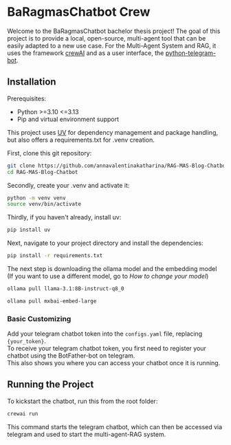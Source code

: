 # BaRagmasChatbot Crew

Welcome to the BaRagmasChatbot bachelor thesis project! The goal of this project is to provide a local, open-source, multi-agent tool that can be easily adapted to a new use case. 
For the Multi-Agent System and RAG, it uses the framework [crewAI](https://crewai.com) and as a user interface, the [python-telegram-bot](https://python-telegram-bot.org).

## Installation

Prerequisites:
- Python >=3.10 <=3.13
- Pip and virtual environment support

This project uses [UV](https://docs.astral.sh/uv/) for dependency management and package handling, but also offers a requirements.txt for .venv creation.

First, clone this git repository:

```bash
git clone https://github.com/annavalentinakatharina/RAG-MAS-Blog-Chatbot.git
cd RAG-MAS-Blog-Chatbot
```

Secondly, create your .venv and activate it:

```bash
python -m venv venv
source venv/bin/activate
```

Thirdly, if you haven't already, install uv:

```bash
pip install uv
```

Next, navigate to your project directory and install the dependencies:
```bash
pip install -r requirements.txt
```

The next step is downloading the ollama model and the embedding model (If you want to use a different model, go to *How to change your model*)
```bash
ollama pull llama-3.1:8B-instruct-q8_0
```
```bash
ollama pull mxbai-embed-large
```

### Basic Customizing

Add your telegram chatbot token into the `configs.yaml` file, replacing `{your_token}`.  
To receive your telegram chatbot token, you first need to register your chatbot using the BotFather-bot on telegram.  
This also shows you where you can access your chatbot once it is running.

## Running the Project

To kickstart the chatbot, run this from the root folder:

```bash
crewai run
```

This command starts the telegram chatbot, which can then be accessed via telegram and used to start the multi-agent-RAG system.

